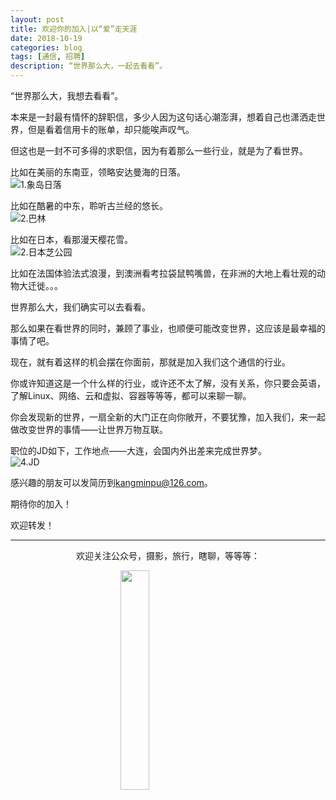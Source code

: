 ```yaml
---
layout: post
title: 欢迎你的加入|以“爱”走天涯
date: 2018-10-19
categories: blog
tags: [通信, 招聘]
description: “世界那么大，一起去看看”。
---
```


<style>
img{
  display:block;
  margin:0
  auto;
}
</style>

<meta name="referrer" content="never">

“世界那么大，我想去看看”。

本来是一封最有情怀的辞职信，多少人因为这句话心潮澎湃，想着自己也潇洒走世界，但是看着信用卡的账单，却只能唉声叹气。

但这也是一封不可多得的求职信，因为有着那么一些行业，就是为了看世界。

比如在美丽的东南亚，领略安达曼海的日落。
![1.象岛日落][1]

比如在酷暑的中东，聆听古兰经的悠长。
![2.巴林][2]

比如在日本，看那漫天樱花雪。
![2.日本芝公园][3]

比如在法国体验法式浪漫，到澳洲看考拉袋鼠鸭嘴兽，在非洲的大地上看壮观的动物大迁徙。。。

世界那么大，我们确实可以去看看。

那么如果在看世界的同时，兼顾了事业，也顺便可能改变世界，这应该是最幸福的事情了吧。

现在，就有着这样的机会摆在你面前，那就是加入我们这个通信的行业。

你或许知道这是一个什么样的行业，或许还不太了解，没有关系，你只要会英语，了解Linux、网络、云和虚拟、容器等等等，都可以来聊一聊。

你会发现新的世界，一扇全新的大门正在向你敞开，不要犹豫，加入我们，来一起做改变世界的事情——让世界万物互联。

职位的JD如下，工作地点——大连，会国内外出差来完成世界梦。
![4.JD][4]

感兴趣的朋友可以发简历到[kangminpu@126.com](mailto:kangminpu@126.com)。

期待你的加入！

欢迎转发！

------------
<p align="center">欢迎关注公众号，摄影，旅行，瞎聊，等等等：</p>
<img src="https://mmbiz.qpic.cn/mmbiz_jpg/QqiaFS6NT0eD1g2UjYu4VfCGHmbhgVqOAnNnJQfN7ZhRVUCopYOsfpPtIEB95VNEqu8trAxJXzGDg01ka6z6wzQ/0?wx_fmt=jpeg" width="30%" />

  [1]: https://mmbiz.qpic.cn/mmbiz_jpg/QqiaFS6NT0eDnbIBh7gjZ1aox4JHunLc0TjeYxUWLGZa7AcsCwSIjRE4UHdttzlMmHfI2Cz6wZCUMsj2XR1msOw/0?wx_fmt=jpeg
  [2]: https://mmbiz.qpic.cn/mmbiz_jpg/QqiaFS6NT0eDnbIBh7gjZ1aox4JHunLc0YPicOR47hdNt9ABH3MFBoUclE8VZPQQEUNKVpu5CXJticz78xff4I1rA/0?wx_fmt=jpeg
  [3]: https://mmbiz.qpic.cn/mmbiz_jpg/QqiaFS6NT0eDnbIBh7gjZ1aox4JHunLc06NNp8J5K7IEm4iacxr1z2CziamxZylJG1HL5VuwOic6KrAbBBibIj9MVXA/0?wx_fmt=jpeg
  [4]: https://mmbiz.qpic.cn/mmbiz_jpg/QqiaFS6NT0eDnbIBh7gjZ1aox4JHunLc0rG8lk9p3mjibvlXQJIU4qb3mPaoamhEl2FPrs1LAiaoyXgCL2LLzqIgw/0?wx_fmt=jpeg


